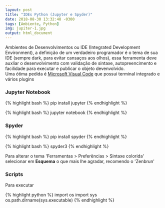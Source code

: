 ```yaml
---
layout: post
title: "IDEs Python (Jupyter e Spyder)"
date: 2018-08-30 13:32:48 -0300
tags: [Ambiente, Python]
img: jupiter-1.jpg
output: html_document      
---
```




Ambientes de Desenvolvimentos ou IDE (Integrated Development Environment), a definição de um verdadeiro programador é o tema de sua IDE (sempre dark, para evitar cansaços aos olhos), essa ferramenta deve auxliar o desenvolvimento com validação de sintaxe, autopreencimento e facilidade para executar e publicar o objeto devenvolvido.<br>
Uma ótima pedida é [Microsoft Visual Code](https://code.visualstudio.com/) que possui terminal integrado e vários plugins

### Jupyter Notebook


{% highlight bash %}
pip install jupyter
{% endhighlight %}


{% highlight bash %}
jupyter notebook
{% endhighlight %}

### Spyder


{% highlight bash %}
pip install spyder
{% endhighlight %}


{% highlight bash %}
spyder3
{% endhighlight %}

Para alterar o tema \'Ferramentas > Preferências > Sintaxe colorida\' selecionar em **Esquema** o que mais lhe agradar, recomendo o \'Zenbrun\'

### Scripts 

Para executar 


{% highlight python %}
import os
import sys
os.path.dirname(sys.executable)
{% endhighlight %}


